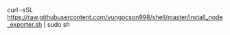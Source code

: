 curl -sSL https://raw.githubusercontent.com/vungocson998/shell/master/install_node_exporter.sh | sudo sh